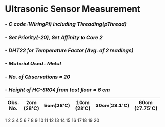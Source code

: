 # **Ultrasonic Sensor Measurement**
### *- C code (WiringPi) including Threading(pThread)*
### *- Set Priority(-20), Set Affinity to Core 2*
### *- DHT22 for Temperature Factor (Avg. of 2 readings)*
### *- Material Used : Metal*
### *- No. of Observations = 20*
### *- Height of HC-SR04 from test floor = 6 cm*


Obs. No.|2cm (28'C)|5cm(28'C)|10cm (28'C)|30cm(28.1'C)|60cm (27.75'C)
----| ----| ----| ----| ----| ---- 
1 
2 
3 
4 
5 
6 
7 
8 
9 
10 
11 
12 
13 
14 
15 
16 
17 
18 
19 
20 